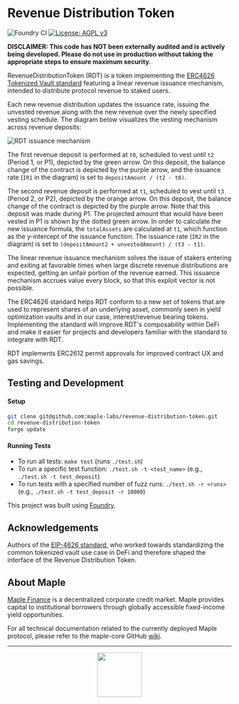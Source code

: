 # Revenue Distribution Token

![Foundry CI](https://github.com/maple-labs/revenue-distribution-token/actions/workflows/push-to-main.yml/badge.svg) [![License: AGPL v3](https://img.shields.io/badge/License-AGPL%20v3-blue.svg)](https://www.gnu.org/licenses/agpl-3.0)

**DISCLAIMER: This code has NOT been externally audited and is actively being developed. Please do not use in production without taking the appropriate steps to ensure maximum security.**

RevenueDistributionToken (RDT) is a token implementing the [ERC4626 Tokenized Vault standard](https://eips.ethereum.org/EIPS/eip-4626) featuring a linear revenue issuance mechanism, intended to distribute protocol revenue to staked users.

Each new revenue distribution updates the issuance rate, issuing the unvested revenue along with the new revenue over the newly specified vesting schedule. The diagram below visualizes the vesting mechanism across revenue deposits:

![RDT issuance mechanism](https://user-images.githubusercontent.com/44272939/156643098-fb7cf6e4-91c3-477f-a59c-a1a6c5cf6dc8.svg)

The first revenue deposit is performed at `t0`, scheduled to vest until `t2` (Period 1, or P1), depicted by the green arrow. On this deposit, the balance change of the contract is depicted by the purple arrow, and the issuance rate (`IR1` in the diagram) is set to `depositAmount / (t2 - t0)`.

The second revenue deposit is performed at `t1`, scheduled to vest until `t3` (Period 2, or P2), depicted by the orange arrow. On this deposit, the balance change of the contract is depicted by the purple arrow. Note that this deposit was made during P1. The projected amount that would have been vested in P1 is shown by the dotted green arrow. In order to calculate the new issuance formula, the `totalAssets` are calculated at `t1`, which function as the y-intercept of the issuance function. The issuance rate (`IR2` in the diagram) is set to `(depositAmount2 + unvestedAmount) / (t3 - t1)`.

The linear revenue issuance mechanism solves the issue of stakers entering and exiting at favorable times when large discrete revenue distributions are expected, getting an unfair portion of the revenue earned. This issuance mechanism accrues value every block, so that this exploit vector is not possible.

The ERC4626 standard helps RDT conform to a new set of tokens that are used to represent shares of an underlying asset, commonly seen in yield optimization vaults and in our case, interest/revenue bearing tokens. Implementing the standard will improve RDT's composability within DeFi and make it easier for projects and developers familiar with the standard to integrate with RDT.

RDT implements ERC2612 permit approvals for improved contract UX and gas savings.

## Testing and Development
#### Setup
```sh
git clone git@github.com:maple-labs/revenue-distribution-token.git
cd revenue-distribution-token
forge update
```
#### Running Tests
- To run all tests: `make test` (runs `./test.sh`)
- To run a specific test function: `./test.sh -t <test_name>` (e.g., `./test.sh -t test_deposit`)
- To run tests with a specified number of fuzz runs: `./test.sh -r <runs>` (e.g., `./test.sh -t test_deposit -r 10000`)

This project was built using [Foundry](https://github.com/gakonst/Foundry).

## Acknowledgements
Authors of the [EIP-4626 standard](https://eips.ethereum.org/EIPS/eip-4626), who worked towards standardizing the common tokenized vault use case in DeFi and therefore shaped the interface of the Revenue Distribution Token.

## About Maple
[Maple Finance](https://maple.finance) is a decentralized corporate credit market. Maple provides capital to institutional borrowers through globally accessible fixed-income yield opportunities.

For all technical documentation related to the currently deployed Maple protocol, please refer to the maple-core GitHub [wiki](https://github.com/maple-labs/maple-core/wiki).

---

<p align="center">
  <img src="https://user-images.githubusercontent.com/44272939/116272804-33e78d00-a74f-11eb-97ab-77b7e13dc663.png" height="100" />
</p>

